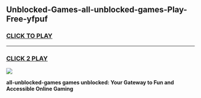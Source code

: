 
## Unblocked-Games-all-unblocked-games-Play-Free-yfpuf
<h3>
<a href="https://premium76.site?title=all-unblocked-games&ref=22A">CLICK TO PLAY</a></h3>
<hr>

<h3>
<a href="https://premium76.site?title=all-unblocked-games&ref=22A">CLICK 2 PLAY</a>
  
</h3>

<a href="https://premium76.site?title=all-unblocked-games&ref=22A"><img src="https://clearcache.store/games.png"></a>


**all-unblocked-games games unblocked: Your Gateway to Fun and Accessible Online Gaming**
